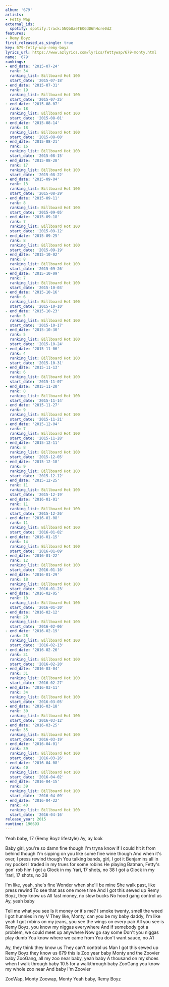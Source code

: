 ```yaml
---
album: '679'
artists:
- Fetty Wap
external_ids:
  spotify: spotify:track:5NQbUaeTEOGdD6hHcre0dZ
features:
- Remy Boyz
first_released_as_single: true
key: 679-fetty-wap-remy-boyz
lyrics_url: https://www.azlyrics.com/lyrics/fettywap/679-monty.html
name: '679'
rankings:
- end_date: '2015-07-24'
  rank: 34
  ranking_list: Billboard Hot 100
  start_date: '2015-07-18'
- end_date: '2015-07-31'
  rank: 19
  ranking_list: Billboard Hot 100
  start_date: '2015-07-25'
- end_date: '2015-08-07'
  rank: 18
  ranking_list: Billboard Hot 100
  start_date: '2015-08-01'
- end_date: '2015-08-14'
  rank: 18
  ranking_list: Billboard Hot 100
  start_date: '2015-08-08'
- end_date: '2015-08-21'
  rank: 16
  ranking_list: Billboard Hot 100
  start_date: '2015-08-15'
- end_date: '2015-08-28'
  rank: 17
  ranking_list: Billboard Hot 100
  start_date: '2015-08-22'
- end_date: '2015-09-04'
  rank: 13
  ranking_list: Billboard Hot 100
  start_date: '2015-08-29'
- end_date: '2015-09-11'
  rank: 8
  ranking_list: Billboard Hot 100
  start_date: '2015-09-05'
- end_date: '2015-09-18'
  rank: 7
  ranking_list: Billboard Hot 100
  start_date: '2015-09-12'
- end_date: '2015-09-25'
  rank: 8
  ranking_list: Billboard Hot 100
  start_date: '2015-09-19'
- end_date: '2015-10-02'
  rank: 8
  ranking_list: Billboard Hot 100
  start_date: '2015-09-26'
- end_date: '2015-10-09'
  rank: 7
  ranking_list: Billboard Hot 100
  start_date: '2015-10-03'
- end_date: '2015-10-16'
  rank: 6
  ranking_list: Billboard Hot 100
  start_date: '2015-10-10'
- end_date: '2015-10-23'
  rank: 5
  ranking_list: Billboard Hot 100
  start_date: '2015-10-17'
- end_date: '2015-10-30'
  rank: 5
  ranking_list: Billboard Hot 100
  start_date: '2015-10-24'
- end_date: '2015-11-06'
  rank: 4
  ranking_list: Billboard Hot 100
  start_date: '2015-10-31'
- end_date: '2015-11-13'
  rank: 6
  ranking_list: Billboard Hot 100
  start_date: '2015-11-07'
- end_date: '2015-11-20'
  rank: 8
  ranking_list: Billboard Hot 100
  start_date: '2015-11-14'
- end_date: '2015-11-27'
  rank: 9
  ranking_list: Billboard Hot 100
  start_date: '2015-11-21'
- end_date: '2015-12-04'
  rank: 7
  ranking_list: Billboard Hot 100
  start_date: '2015-11-28'
- end_date: '2015-12-11'
  rank: 8
  ranking_list: Billboard Hot 100
  start_date: '2015-12-05'
- end_date: '2015-12-18'
  rank: 9
  ranking_list: Billboard Hot 100
  start_date: '2015-12-12'
- end_date: '2015-12-25'
  rank: 11
  ranking_list: Billboard Hot 100
  start_date: '2015-12-19'
- end_date: '2016-01-01'
  rank: 11
  ranking_list: Billboard Hot 100
  start_date: '2015-12-26'
- end_date: '2016-01-08'
  rank: 11
  ranking_list: Billboard Hot 100
  start_date: '2016-01-02'
- end_date: '2016-01-15'
  rank: 14
  ranking_list: Billboard Hot 100
  start_date: '2016-01-09'
- end_date: '2016-01-22'
  rank: 12
  ranking_list: Billboard Hot 100
  start_date: '2016-01-16'
- end_date: '2016-01-29'
  rank: 18
  ranking_list: Billboard Hot 100
  start_date: '2016-01-23'
- end_date: '2016-02-05'
  rank: 18
  ranking_list: Billboard Hot 100
  start_date: '2016-01-30'
- end_date: '2016-02-12'
  rank: 20
  ranking_list: Billboard Hot 100
  start_date: '2016-02-06'
- end_date: '2016-02-19'
  rank: 28
  ranking_list: Billboard Hot 100
  start_date: '2016-02-13'
- end_date: '2016-02-26'
  rank: 31
  ranking_list: Billboard Hot 100
  start_date: '2016-02-20'
- end_date: '2016-03-04'
  rank: 31
  ranking_list: Billboard Hot 100
  start_date: '2016-02-27'
- end_date: '2016-03-11'
  rank: 34
  ranking_list: Billboard Hot 100
  start_date: '2016-03-05'
- end_date: '2016-03-18'
  rank: 30
  ranking_list: Billboard Hot 100
  start_date: '2016-03-12'
- end_date: '2016-03-25'
  rank: 35
  ranking_list: Billboard Hot 100
  start_date: '2016-03-19'
- end_date: '2016-04-01'
  rank: 39
  ranking_list: Billboard Hot 100
  start_date: '2016-03-26'
- end_date: '2016-04-08'
  rank: 40
  ranking_list: Billboard Hot 100
  start_date: '2016-04-02'
- end_date: '2016-04-15'
  rank: 39
  ranking_list: Billboard Hot 100
  start_date: '2016-04-09'
- end_date: '2016-04-22'
  rank: 40
  ranking_list: Billboard Hot 100
  start_date: '2016-04-16'
release_year: 2015
runtime: 196693
---
```

Yeah baby, 17
(Remy Boyz lifestyle)
Ay, ay look


Baby girl, you're so damn fine though
I'm tryna know if I could hit it from behind though
I'm sipping on you like some fine wine though
And when it's over, I press rewind though
You talking bands, girl, I got it
Benjamins all in my pocket
I traded in my trues for some robins
He playing Batman, Fetty's gon' rob him
I got a Glock in my 'rari, 17 shots, no 38
I got a Glock in my 'rari, 17 shots, no 38


I'm like, yeah, she's fine
Wonder when she'll be mine
She walk past, like press rewind
To see that ass one more time
And I got this sewed up
Remy Boyz, they know us
All fast money, no slow bucks
No hood gang control us
Ay, yeah baby


Tell me what you see
Is it money or it's me?
I smoke twenty, smell the weed
I got hunnies in my V
They like, Monty, can you be my baby daddy, I'm like yeah
I got robins on my jeans, you see the wings on every pair
All you see is Remy Boyz, you know my niggas everywhere
And if somebody got a problem, we could meet up anywhere
Now go say some
Don't you niggas play dumb
You know where we came from
You don't want sauce, no A1

Ay, they think they know us
They can't control us
Man I got this sewed up
Remy Boyz they know us
679 this is Zoo year baby
Monty and the Zoovier baby
ZooGang, all my zoo near baby, yeah baby
A thousand on my shoes when I walk through baby
10.5 for a walkthrough baby
ZooGang you know my whole zoo near
And baby I'm Zoovier

ZooWap, Monty
Zoowap, Monty
Yeah baby, Remy Boyz
